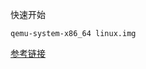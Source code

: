 

快速开始

```
qemu-system-x86_64 linux.img
```

[参考链接](https://qemu-project.gitlab.io/qemu/system/quickstart.html)